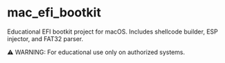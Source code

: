 # mac_efi_bootkit

Educational EFI bootkit project for macOS. Includes shellcode builder, ESP injector, and FAT32 parser.

⚠️ WARNING: For educational use only on authorized systems.
